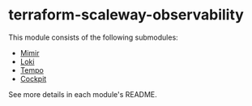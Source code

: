 # terraform-scaleway-observability

This module consists of the following submodules:

- [Mimir](https://github.com/nlamirault/terraform-aws-observability/tree/master/modules/mimir)
- [Loki](https://github.com/nlamirault/terraform-aws-observability/tree/master/modules/loki)
- [Tempo](https://github.com/nlamirault/terraform-aws-observability/tree/master/modules/tempo)
- [Cockpit](https://github.com/nlamirault/terraform-aws-observability/tree/master/modules/cockpit)

See more details in each module's README.
